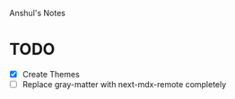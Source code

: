 Anshul's Notes

# TODO

- [x] Create Themes
- [ ] Replace gray-matter with next-mdx-remote completely